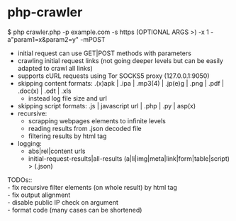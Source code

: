 # php-crawler
<p>$ php crawler.php -p example.com -s https (OPTIONAL ARGS >) -x 1 -a"param1=x&amp;param2=y" -mPOST</p>
<ul>
      <li>initial request can use GET|POST methods with parameters</li>
      <li>crawling initial request links (not going deeper levels but can be easily adapted to crawl all links)</li>
      <li>supports cURL requests using Tor SOCKS5 proxy (127.0.0.1:9050)</li>
      <li>skipping content formats: .(x)apk | .ipa | .mp3(4) | .jp(e)g | .png | .pdf | .doc(x) | .odt | .xls<br/>
            <ul>
                  <li>instead log file size and url</li>
            </ul>
      </li>
      <li>skipping script formats: .js | javascript url | .php | .py | asp(x)</li>
      <li>recursive:
            <ul>
                  <li>scrapping webpages elements to infinite levels</li>
                  <li>reading results from .json decoded file</li>
                  <li>filtering results by html tag</li>
            </ul>
      </li>
      <li>logging:
            <ul>
                  <li>abs|rel|content urls</li>
                  <li>initial-request-results|all-results (a|li|img|meta|link|form|table|script) > (.json)</li>
            </ul>
      </li>
</ul>
<p>TODOs::<br/>
  - fix recursive filter elements (on whole result) by html tag<br/>
  - fix output alignment<br/>
  - disable public IP check on argument<br/>
  - format code (many cases can be shortened)<br/>
</p>